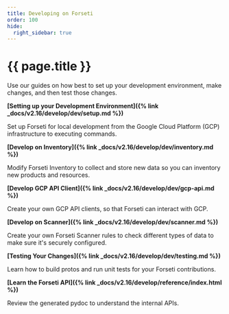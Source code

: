 ```yaml
---
title: Developing on Forseti
order: 100
hide:
  right_sidebar: true
---
```


# {{ page.title }}

Use our guides on how best to set up your development environment, make changes,
and then test those changes.

**[Setting up your Development Environment]({% link _docs/v2.16/develop/dev/setup.md %})**

Set up Forseti for local development from the Google Cloud Platform (GCP)
infrastructure to executing commands.

**[Develop on Inventory]({% link _docs/v2.16/develop/dev/inventory.md %})**

Modify Forseti Inventory to collect and store new data so you can inventory
new products and resources.

**[Develop GCP API Client]({% link _docs/v2.16/develop/dev/gcp-api.md %})**

Create your own GCP API clients, so that Forseti can interact with GCP.

**[Develop on Scanner]({% link _docs/v2.16/develop/dev/scanner.md %})**

Create your own Forseti Scanner rules to check different types of data to
make sure it's securely configured.

**[Testing Your Changes]({% link _docs/v2.16/develop/dev/testing.md %})**

Learn how to build protos and run unit tests for your Forseti contributions.

**[Learn the Forseti API]({% link _docs/v2.16/develop/reference/index.html %})**

Review the generated pydoc to understand the internal APIs.
